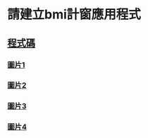 # 請建立bmi計窗應用程式

## [程式碼](./bmi.py)

### [圖片1](./pics/螢幕擷取畫面%202024-06-06%20164500.png)
### [圖片2](./pics/螢幕擷取畫面%202024-06-06%20164527.png)
### [圖片3](./pics/螢幕擷取畫面%202024-06-06%20164608.png)
### [圖片4](./pics/螢幕擷取畫面%202024-06-06%20164630.png)